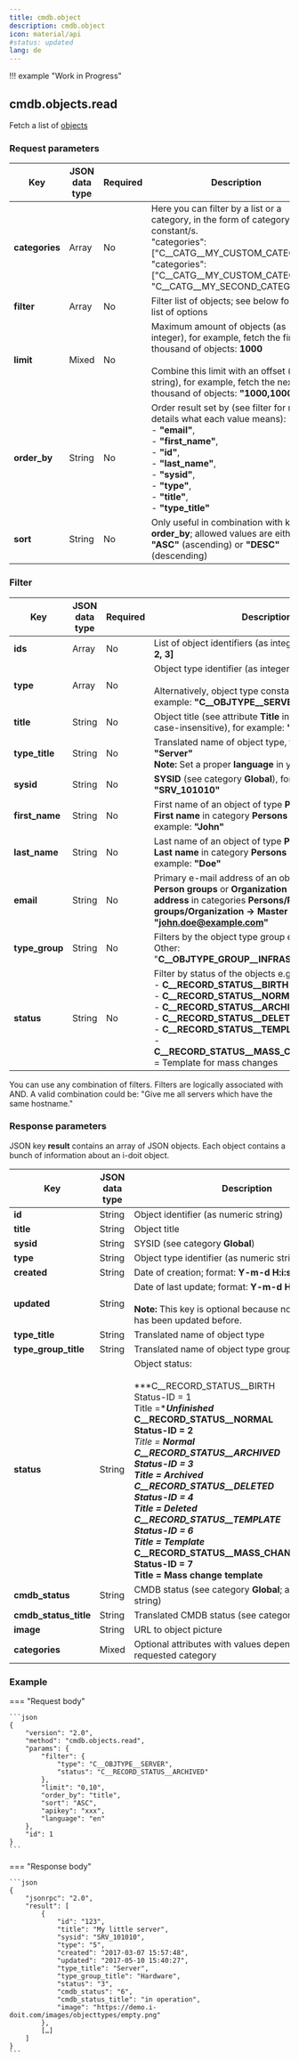 ```yaml
---
title: cmdb.object
description: cmdb.object
icon: material/api
#status: updated
lang: de
---
```


!!! example "Work in Progress"

## cmdb.objects.read

Fetch a list of [objects](../../../../grundlagen/struktur-it-dokumentation.md)

### Request parameters

| Key            | JSON data type | Required | Description                                                                                                                                                                                                                                       |
| -------------- | -------------- | -------- | ------------------------------------------------------------------------------------------------------------------------------------------------------------------------------------------------------------------------------------------------- |
| **categories** | Array          | No       | Here you can filter by a list or a category, in the form of category constant/s.  <br>"categories": ["C__CATG__MY_CUSTOM_CATEGORY"]  <br>"categories": ["C__CATG__MY_CUSTOM_CATEGORY", "C__CATG__MY_SECOND_CATEGORY"]                             |
| **filter**     | Array          | No       | Filter list of objects; see below for a full list of options                                                                                                                                                                                      |
| **limit**      | Mixed          | No       | Maximum amount of objects (as integer), for example, fetch the first thousand of objects: **1000**<br><br>Combine this limit with an offset (as string), for example, fetch the next thousand of objects: **"1000,1000"**                         |
| **order_by**   | String         | No       | Order result set by (see filter for more details what each value means):<br>-   **"email"**,<br>-   **"first_name"**,<br>-   **"id"**,<br>-   **"last_name"**,<br>-   **"sysid"**,<br>-   **"type"**,<br>-   **"title"**,<br>-   **"type_title"** |
| **sort**       | String         | No       | Only useful in combination with key **order_by**; allowed values are either **"ASC"** (ascending) or **"DESC"** (descending)                                                                                                                      |

### Filter

| Key            | JSON data type | Required | Description                                                                                                                                                                                                                                                                                                                                                                           |
| -------------- | -------------- | -------- | ------------------------------------------------------------------------------------------------------------------------------------------------------------------------------------------------------------------------------------------------------------------------------------------------------------------------------------------------------------------------------------- |
| **ids**        | Array          | No       | List of object identifiers (as integers), for example: **[1, 2, 3]**                                                                                                                                                                                                                                                                                                                  |
| **type**       | Array          | No       | Object type identifier (as integer), for example: **5**<br><br>Alternatively, object type constant (as string), for example: **"C__OBJTYPE__SERVER"**                                                                                                                                                                                                                                 |
| **title**      | String         | No       | Object title (see attribute **Title** in category **Global**, case-insensitive), for example: **"My little server"**                                                                                                                                                                                                                                                                  |
| **type_title** | String         | No       | Translated name of object type, for example: **"Server"**<br>**Note:** Set a proper **language** in your request.                                                                                                                                                                                                                                                                     |
| **sysid**      | String         | No       | **SYSID** (see category **Global**), for example: **"SRV_101010"**                                                                                                                                                                                                                                                                                                                    |
| **first_name** | String         | No       | First name of an object of type **Persons** (see attribute **First name** in category **Persons → Master Data**), for example: **"John"**                                                                                                                                                                                                                                             |
| **last_name**  | String         | No       | Last name of an object of type **Persons** (see attribute **Last name** in category **Persons → Master Data**), for example: **"Doe"**                                                                                                                                                                                                                                                |
| **email**      | String         | No       | Primary e-mail address of an object of type **Persons**, **Person groups** or **Organization** (see attribute **E-mail address** in categories **Persons/Person groups/Organization → Master Data**), for example: **"<john.doe@example.com>"**                                                                                                                                       |
| **type_group** | String         | No       | Filters by the object type group e.g. Infrastructure or Other:<br>"**C__OBJTYPE_GROUP__INFRASTRUCTURE**"                                                                                                                                                                                                                                                                              |
| **status**     | String         | No       | Filter by status of the objects e.g. Normal or Archived:<br>-   **C__RECORD_STATUS__BIRTH** = Unfinished<br>-   **C__RECORD_STATUS__NORMAL** = Normal<br>-   **C__RECORD_STATUS__ARCHIVED** = Archived<br>-   **C__RECORD_STATUS__DELETED** = Deleted<br>-   **C__RECORD_STATUS__TEMPLATE** = Template<br>-   **C__RECORD_STATUS__MASS_CHANGES_TEMPLATE** = Template for mass changes |

You can use any combination of filters. Filters are logically associated with AND. A valid combination could be: "Give me all servers which have the same hostname."

### Response parameters

JSON key **result** contains an array of JSON objects. Each object contains a bunch of information about an i-doit object.

| Key                   | JSON data type | Description                                                                                                                                                                                                                                                                                                                                                                                                                                                                                                                                                                                                            |
| --------------------- | -------------- | ---------------------------------------------------------------------------------------------------------------------------------------------------------------------------------------------------------------------------------------------------------------------------------------------------------------------------------------------------------------------------------------------------------------------------------------------------------------------------------------------------------------------------------------------------------------------------------------------------------------------- |
| **id**                | String         | Object identifier (as numeric string)                                                                                                                                                                                                                                                                                                                                                                                                                                                                                                                                                                                  |
| **title**             | String         | Object title                                                                                                                                                                                                                                                                                                                                                                                                                                                                                                                                                                                                           |
| **sysid**             | String         | SYSID (see category **Global**)                                                                                                                                                                                                                                                                                                                                                                                                                                                                                                                                                                                        |
| **type**              | String         | Object type identifier (as numeric string)                                                                                                                                                                                                                                                                                                                                                                                                                                                                                                                                                                             |
| **created**           | String         | Date of creation; format: **Y-m-d H:i:s**                                                                                                                                                                                                                                                                                                                                                                                                                                                                                                                                                                              |
| **updated**           | String         | Date of last update; format: **Y-m-d H:i:s**<br><br>**Note:** This key is optional because not every object has been updated before.                                                                                                                                                                                                                                                                                                                                                                                                                                                                                   |
| **type_title**        | String         | Translated name of object type                                                                                                                                                                                                                                                                                                                                                                                                                                                                                                                                                                                         |
| **type_group_title**  | String         | Translated name of object type group                                                                                                                                                                                                                                                                                                                                                                                                                                                                                                                                                                                   |
| **status**            | String         | Object status:<br><br>***C__RECORD_STATUS__BIRTH  <br>    Status-ID = 1  <br>    Title =****Unfinished**<br>*   **C__RECORD_STATUS__NORMAL  <br>    Status-ID = 2**  <br>    **Title = ****Normal**<br>*   **C__RECORD_STATUS__ARCHIVED  <br>    Status-ID = 3**  <br>    **Title =** **Archived**<br>*   **C__RECORD_STATUS__DELETED  <br>    Status-ID = 4**  <br>    **Title =** **Deleted**<br>*   **C__RECORD_STATUS__TEMPLATE  <br>    Status-ID = 6**  <br>    **Title =** **Template**<br>*   **C__RECORD_STATUS__MASS_CHANGES_TEMPLATE  <br>    Status-ID = 7**  <br>    **Title =** **Mass change template** |
| **cmdb_status**       | String         | CMDB status (see category **Global**; as numeric string)                                                                                                                                                                                                                                                                                                                                                                                                                                                                                                                                                               |
| **cmdb_status_title** | String         | Translated CMDB status (see category **Global**)                                                                                                                                                                                                                                                                                                                                                                                                                                                                                                                                                                       |
| **image**             | String         | URL to object picture                                                                                                                                                                                                                                                                                                                                                                                                                                                                                                                                                                                                  |
| **categories**        | Mixed          | Optional attributes with values depending on the requested category                                                                                                                                                                                                                                                                                                                                                                                                                                                                                                                                                    |

### Example

=== "Request body"

    ```json
    {
        "version": "2.0",
        "method": "cmdb.objects.read",
        "params": {
            "filter": {
                "type": "C__OBJTYPE__SERVER",
                "status": "C__RECORD_STATUS__ARCHIVED"
            },
            "limit": "0,10",
            "order_by": "title",
            "sort": "ASC",
            "apikey": "xxx",
            "language": "en"
        },
        "id": 1
    }
    ```

=== "Response body"

    ```json
    {
        "jsonrpc": "2.0",
        "result": [
            {
                "id": "123",
                "title": "My little server",
                "sysid": "SRV_101010",
                "type": "5",
                "created": "2017-03-07 15:57:48",
                "updated": "2017-05-10 15:40:27",
                "type_title": "Server",
                "type_group_title": "Hardware",
                "status": "3",
                "cmdb_status": "6",
                "cmdb_status_title": "in operation",
                "image": "https://demo.i-doit.com/images/objecttypes/empty.png"
            },
            […]
        ]
    }
    ```
